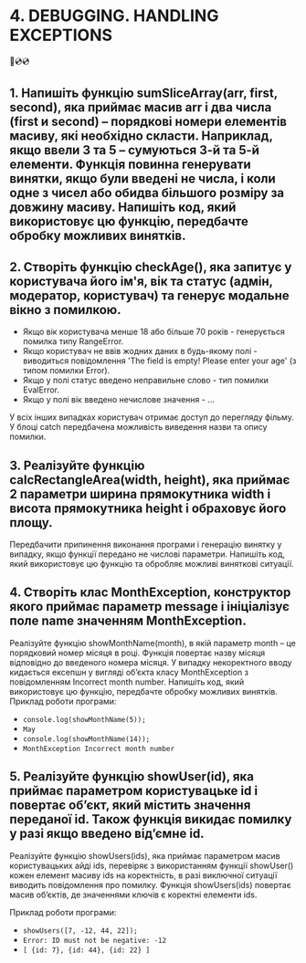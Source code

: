 # 4. DEBUGGING. HANDLING EXCEPTIONS
📀💿💿

## 1. Напишіть функцію sumSliceArray(arr, first, second), яка приймає масив arr і два числа (first и second) – порядкові номери елементів масиву, які необхідно скласти. Наприклад, якщо ввели 3 та 5 – сумуються 3-й та 5-й елементи. Функція повинна генерувати винятки, якщо були введені не числа, і коли одне з чисел або обидва більшого розміру за довжину масиву. Напишіть код, який використовує цю функцію, передбачте обробку можливих винятків.

## 2. Створіть функцію checkAge(), яка запитує у користувача його ім'я, вік та статус (адмін, модератор, користувач) та генерує модальне вікно з помилкою. 

- Якщо вік користувача менше 18 або більше 70 років - генерується помилка типу RangeError.
- Якщо користувач не ввів жодних даних в будь-якому полі - виводиться повідомлення 'The field is empty! Please enter your age' (з типом помилки Error).
- Якщо у полі статус введено неправильне слово - тип помилки EvalError.
- Якщо у полі вік введено нечислове значення - ...

У всіх інших випадках користувач отримає доступ до перегляду фільму. У блоці catch передбачена можливість виведення назви та опису помилки.

## 3. Реалізуйте функцію calcRectangleArea(width, height), яка приймає 2 параметри ширина прямокутника width і висота прямокутника height і обраховує його площу.
Передбачити припинення виконання програми і генерацію винятку у випадку, якщо функції передано не числові параметри.
Напишіть код, який використовує цю функцію та обробляє можливі виняткові ситуації.

## 4. Створіть клас MonthException, конструктор якого приймає параметр message і ініціалізує поле name значенням MonthException.
Реалізуйте функцію showMonthName(month), в якій параметр month – це порядковий номер місяця в році. Функція повертає назву місяця відповідно до введеного номера місяця. У випадку некоректного вводу кидається ексепшн у вигляді об’єкта класу MonthException з повідомленням Incorrect month number.
Напишіть код, який використовує цю функцію, передбачте обробку можливих винятків.
Приклад роботи програми:
- `console.log(showMonthName(5));`
- `May`
- `console.log(showMonthName(14));`
- `MonthException Incorrect month number`

## 5. Реалізуйте функцію showUser(id), яка приймає параметром користувацьке id і повертає об’єкт, який містить значення переданої id. Також функція викидає помилку у разі якщо введено від’ємне id.
Реалізуйте функцію showUsers(ids), яка приймає параметром масив користувацьких айді ids, перевіряє з використанням функції showUser() кожен елемент масиву ids на коректність, в разі виключної ситуації виводить повідомлення про помилку. Функція showUsers(ids) повертає масив об’єктів, де значеннями ключів є коректні елементи ids.

Приклад роботи програми:

- `showUsers([7, -12, 44, 22]);`
- `Error: ID must not be negative: -12`
- `[ {id: 7}, {id: 44}, {id: 22} ]`